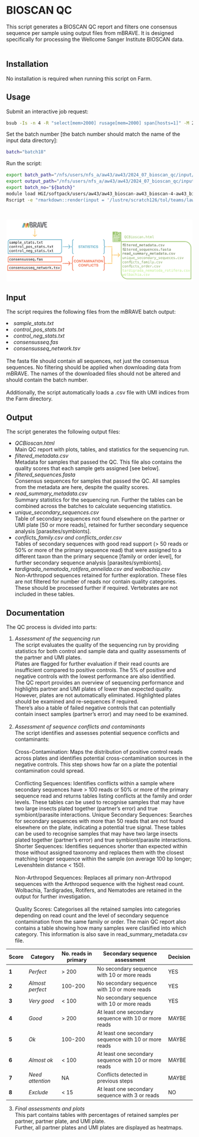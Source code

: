 # BIOSCAN QC
This script generates a BIOSCAN QC report and filters one consensus sequence per sample using output files from mBRAVE. It is designed specifically for processing the Wellcome Sanger Institute BIOSCAN data. <br> <br> 
## Installation
No installation is required when running this script on Farm.
## Usage
Submit an interactive job request:<br>
```bash
bsub -Is -n 4 -R "select[mem>2000] rusage[mem=2000] span[hosts=1]" -M 2000 -G team222 bash
```
Set the batch number [the batch number should match the name of the input data directory]:<br>
```bash
batch="batch18"
```
Run the script:<br>
```bash
export batch_path="/nfs/users/nfs_a/aw43/aw43/2024_07_bioscan_qc/input/mbrave_batch_data/${batch}/"
export output_path="/nfs/users/nfs_a/aw43/aw43/2024_07_bioscan_qc/input/output/qc_reports/${batch}/"
export batch_no="${batch}"
module load HGI/softpack/users/aw43/aw43_bioscan-aw43_bioscan-4-aw43_bioscan-4/1
Rscript -e "rmarkdown::render(input = '/lustre/scratch126/tol/teams/lawniczak/users/aw43/2024_07_bioscan_qc/code/QCBioscan.Rmd', output_format = 'html_document', output_dir = Sys.getenv('output_path'))"
```
<br>
<p align="center">
  <img src="./2024Sep_QC.png" alt="QC Repor"/>
</p>

## Input
The script requires the following files from the mBRAVE batch output:
<i>
<li>sample_stats.txt 
</li>
<li>control_pos_stats.txt
</li>
<li>control_neg_stats.txt
</li>
<li>consensusseq.fas
</li>
<li>consensusseq_network.tsv
</li>
</i>
<br>
The fasta file should contain all sequences, not just the consensus sequences. No filtering should be applied when downloading data from mBRAVE. The names of the downloaded files should not be altered and should contain the batch number. <br><br>
Additionally, the script automatically loads a .csv file with UMI indices from the Farm directory. <br>

## Output
The script generates the following output files:
- <i>QCBioscan.html</i><br>Main QC report with plots, tables, and statistics for the sequencing run.
- <i>filtered_metadata.csv</i><br>Metadata for samples that passed the QC. This file also contains the quality scores that each sample gets assigned [see below].
- <i>filtered_sequences.fasta</i><br>Consensus sequences for samples that passed the QC. All samples from the metadata are here, despite the quality scores. 
- <i>read_summary_metadata.csv</i><br>Summary statistics for the sequencing run. Further the tables can be combined across the batches to calculate sequencing statistics. 
- <i>unique_secondary_sequences.csv</i><br>Table of secondary sequences not found elsewhere on the partner or UMI plate [50 or more reads], retained for further secondary sequence analysis [parasites/symbionts].
- <i>conflicts_family.csv and conflicts_order.csv</i><br>Tables of secondary sequences with good read support (> 50 reads or 50% or more of the primary sequence read) that were assigned to a different taxon than the primary sequence [family or order level], for further secondary sequence analysis [parasites/symbionts].
- <i>tardigrada_nematoda_rotifera_annelida.csv and wolbachia.csv</i><br>Non-Arthropod sequences retained for further exploration. These files are not filtered for number of reads nor contain quality categories. These should be processed further if required. Vertebrates are not included in these tables. 

## Documentation
The QC process is divided into parts:<br>
1. <i>Assessment of the sequencing run</i><br>
The script evaluates the quality of the sequencing run by providing statistics for both control and sample data and quality assessments of the partner and UMI plates.<br>
Plates are flagged for further evaluation if their read counts are insufficient compared to positive controls. The 5% of positive and negative controls with the lowest performance are also identified. <br>
The QC report provides an overview of sequencing performance and highlights partner and UMI plates of lower than expected quality. However, plates are not automatically eliminated. Highlighted plates should be examined and re-sequences if required.<br>
There’s also a table of failed negative controls that can potentially contain insect samples (partner’s error) and may need to be examined. <br><br>
3. <i>Assessment of sequence conflicts and contaminants</i><br>
The script identifies and assesses potential sequence conflicts and contaminants:<br><br>
Cross-Contamination: Maps the distribution of positive control reads across plates and identifies potential cross-contamination sources in the negative controls. This step shows how far on a plate the potential contamination could spread. <br><br>
Conflicting Sequences: Identifies conflicts within a sample where secondary sequences have > 100 reads or 50% or more of the primary sequence read and returns tables listing conflicts at the family and order levels. These tables can be used to recognise samples that may have two large insects plated together (partner’s error) and true symbiont/parasite interactions.
Unique Secondary Sequences: Searches for secondary sequences with more than 50 reads that are not found elsewhere on the plate, indicating a potential true signal. These tables can be used to recognise samples that may have two large insects plated together (partner’s error) and true symbiont/parasite interactions.
Shorter Sequences: Identifies sequences shorter than expected within those without assigned taxonomy and replaces them with the closest matching longer sequence within the sample (on average 100 bp longer; Levenshtein distance < 150). <br><br>
Non-Arthropod Sequences: Replaces all primary non-Arthropod sequences with the Arthropod sequence with the highest read count. Wolbachia, Tardigrades, Rotifers, and Nematodes are retained in the output for further investigation. <br><br>
Quality Scores: Categorises all the retained samples into categories depending on read count and the level of secondary sequence contamination from the same family or order. The main QC report also contains a table showing how many samples were clasified into which category. This information is also save in read_summary_metadata.csv file.

| Score | Category       | No. reads in primary | Secondary sequence assessment                                | Decision                                |
|-------|----------------|----------------------|--------------------------------------------------------------|-----------------------------------------|
| <b>1</b>     | <i>Perfect</i>        | > 200                | No secondary sequence with 10 or more reads           |YES |
| <b>2</b>     | <i>Almost perfect</i> | 100-200              | No secondary sequence with 10 or more reads           |YES |
| <b>3</b>     | <i>Very good</i>      | < 100                | No secondary sequence with 10 or more reads           |YES |
| <b>4</b>     | <i>Good</i>           | > 200                | At least one secondary sequence with 10 or more reads |MAYBE |
| <b>5</b>     | <i>Ok</i>             | 100-200              | At least one secondary sequence with 10 or more reads |MAYBE |
| <b>6</b>     | <i>Almost ok</i>      | < 100                | At least one secondary sequence with 10 or more reads |MAYBE |
| <b>7</b>     | <i>Need attention</i> | NA                | Conflicts detected in previous steps                     |MAYBE |
| <b>8</b>     | <i>Exclude</i>        | < 15                  | At least one secondary sequence with 3 or reads       |NO |

3. <i>Final assessments and plots </i><br>
This part contains tables with percentages of retained samples per partner, partner plate, and UMI plate. <br>
Further, all partner plates and UMI plates are displayed as heatmaps.

